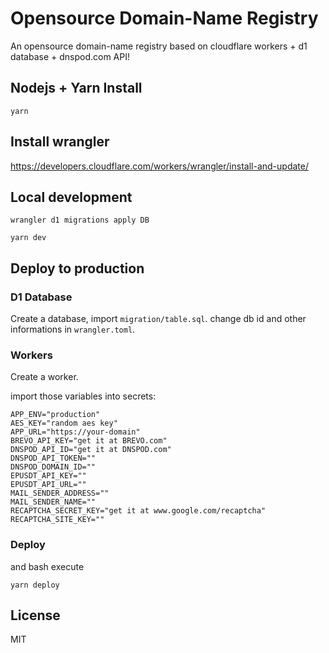 # Opensource Domain-Name Registry

An opensource domain-name registry based on cloudflare workers + d1 database + dnspod.com API!

## Nodejs + Yarn Install

```
yarn
```

## Install wrangler

https://developers.cloudflare.com/workers/wrangler/install-and-update/


## Local development

```
wrangler d1 migrations apply DB
```


```
yarn dev
```


## Deploy to production

### D1 Database

Create a database, import `migration/table.sql`. change db id and other informations in `wrangler.toml`.

### Workers

Create a worker.

import those variables into secrets:
```
APP_ENV="production"
AES_KEY="random aes key"
APP_URL="https://your-domain" 
BREVO_API_KEY="get it at BREVO.com"
DNSPOD_API_ID="get it at DNSPOD.com"
DNSPOD_API_TOKEN=""
DNSPOD_DOMAIN_ID=""
EPUSDT_API_KEY=""
EPUSDT_API_URL=""
MAIL_SENDER_ADDRESS=""
MAIL_SENDER_NAME=""
RECAPTCHA_SECRET_KEY="get it at www.google.com/recaptcha"
RECAPTCHA_SITE_KEY=""
```

### Deploy


and bash execute 
```
yarn deploy
```

## License

MIT
